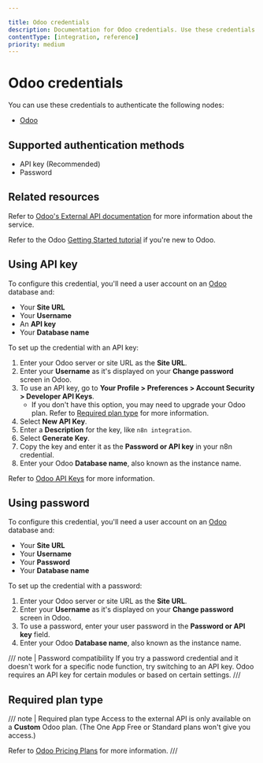 ```yaml
---

title: Odoo credentials
description: Documentation for Odoo credentials. Use these credentials to authenticate Odoo in n8n, a workflow automation platform.
contentType: [integration, reference]
priority: medium
---
```


# Odoo credentials

You can use these credentials to authenticate the following nodes:

- [Odoo](/integrations/builtin/app-nodes/n8n-nodes-base.odoo.md)

## Supported authentication methods

- API key (Recommended)
- Password

## Related resources

Refer to [Odoo's External API documentation](https://www.odoo.com/documentation/17.0/developer/reference/external_api.html) for more information about the service.

Refer to the Odoo [Getting Started tutorial](https://www.odoo.com/slides/getting-started-15) if you're new to Odoo.

## Using API key

To configure this credential, you'll need a user account on an [Odoo](https://www.odoo.com/) database and:

- Your **Site URL**
- Your **Username**
- An **API key**
- Your **Database name**

To set up the credential with an API key:

1. Enter your Odoo server or site URL as the **Site URL**.
2. Enter your **Username** as it's displayed on your **Change password** screen in Odoo.
4. To use an API key, go to **Your Profile > Preferences > Account Security > Developer API Keys**.
    - If you don't have this option, you may need to upgrade your Odoo plan. Refer to [Required plan type](#required-plan-type) for more information.
5. Select **New API Key**.
6. Enter a **Description** for the key, like `n8n integration`.
7. Select **Generate Key**.
8. Copy the key and enter it as the **Password or API key** in your n8n credential.
9. Enter your Odoo **Database name**, also known as the instance name.

Refer to [Odoo API Keys](https://www.odoo.com/documentation/15.0/developer/reference/external_api.html?#api-keys) for more information.

## Using password

To configure this credential, you'll need a user account on an [Odoo](https://www.odoo.com/) database and:

- Your **Site URL**
- Your **Username**
- Your **Password**
- Your **Database name**

To set up the credential with a password:

1. Enter your Odoo server or site URL as the **Site URL**.
2. Enter your **Username** as it's displayed on your **Change password** screen in Odoo.
3. To use a password, enter your user password in the **Password or API key** field.
4. Enter your Odoo **Database name**, also known as the instance name.

/// note | Password compatibility
If you try a password credential and it doesn't work for a specific node function, try switching to an API key. Odoo requires an API key for certain modules or based on certain settings.
///

## Required plan type

/// note | Required plan type
Access to the external API is only available on a **Custom** Odoo plan. (The One App Free or Standard plans won't give you access.)

Refer to [Odoo Pricing Plans](https://www.odoo.com/pricing-plan) for more information.
///
